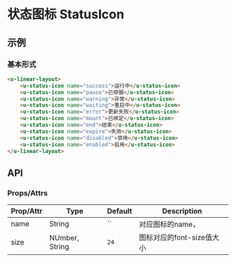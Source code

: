 # 状态图标 StatusIcon

## 示例
### 基本形式

``` html
<u-linear-layout>
    <u-status-icon name="success">运行中</u-status-icon>
    <u-status-icon name="pause">已停服</u-status-icon>
    <u-status-icon name="warning">异常</u-status-icon>
    <u-status-icon name="waiting">重启中</u-status-icon>
    <u-status-icon name="error">更新失败</u-status-icon>
    <u-status-icon name="mount">已绑定</u-status-icon>
    <u-status-icon name="end">结束</u-status-icon>
    <u-status-icon name="expire">失效</u-status-icon>
    <u-status-icon name="disabled">禁用</u-status-icon>
    <u-status-icon name="enabled">启用</u-status-icon>
</u-linear-layout>
```

## API
### Props/Attrs

| Prop/Attr | Type | Default | Description |
| --------- | ---- | ------- | ----------- |
| name | String | `` | 对应图标的name， |
| size | NUmber, String | `24` | 图标对应的font-size值大小 |
